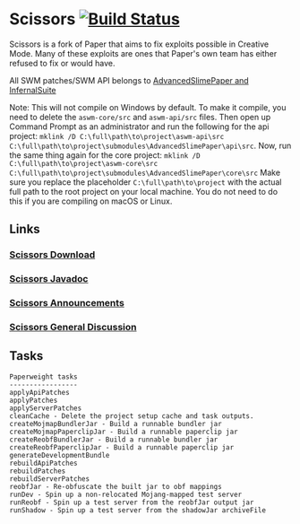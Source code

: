# Scissors [![Build Status](https://ci.plex.us.org/job/Scissors/job/slime%252F1.20.2/badge/icon)](https://ci.plex.us.org/job/Scissors/job/slime%252F1.20.2/)

Scissors is a fork of Paper that aims to fix exploits possible in Creative Mode. Many of these exploits are ones that
Paper's own team has either refused to fix or would have.

All SWM patches/SWM API belongs to [AdvancedSlimePaper and InfernalSuite](https://github.com/InfernalSuite/AdvancedSlimePaper)

Note: This will not compile on Windows by default. To make it compile, you need to delete the `aswm-core/src`
and `aswm-api/src` files. Then open up Command Prompt as an administrator and run the following for the api project:
```mklink /D C:\full\path\to\project\aswm-api\src C:\full\path\to\project\submodules\AdvancedSlimePaper\api\src```. Now,
run the same thing again for the core
project: ```mklink /D C:\full\path\to\project\aswm-core\src C:\full\path\to\project\submodules\AdvancedSlimePaper\core\src```
Make sure you replace the placeholder `C:\full\path\to\project` with the actual full path to the root project on your
local machine. You do not need to do this if you are compiling on macOS or Linux.

## Links
### [Scissors Download](https://ci.plex.us.org/job/Scissors)
### [Scissors Javadoc](https://javadoc.scissors.gg/1.20.2)
### [Scissors Announcements](https://totalfreedom.tf/forums/scissors-announcements.55)
### [Scissors General Discussion](https://totalfreedom.tf/forums/scissors-discussion.56/)

## Tasks
```
Paperweight tasks
-----------------
applyApiPatches
applyPatches
applyServerPatches
cleanCache - Delete the project setup cache and task outputs.
createMojmapBundlerJar - Build a runnable bundler jar
createMojmapPaperclipJar - Build a runnable paperclip jar
createReobfBundlerJar - Build a runnable bundler jar
createReobfPaperclipJar - Build a runnable paperclip jar
generateDevelopmentBundle
rebuildApiPatches
rebuildPatches
rebuildServerPatches
reobfJar - Re-obfuscate the built jar to obf mappings
runDev - Spin up a non-relocated Mojang-mapped test server
runReobf - Spin up a test server from the reobfJar output jar
runShadow - Spin up a test server from the shadowJar archiveFile
```

